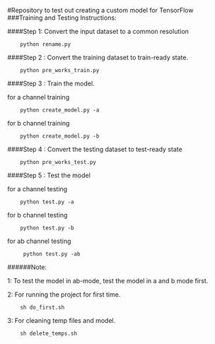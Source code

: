#Repository to test out creating a custom model for TensorFlow
###Training and Testing Instructions:

####Step 1: Convert the input dataset to a common resolution

        python rename.py
        
####Step 2 : Convert the training dataset to train-ready state.

        python pre_works_train.py
        
####Step 3 : Train the model.

  for a channel training
  
        python create_model.py -a 
  
  for b channel training
  
        python create_model.py -b 
        
####Step 4 : Convert the testing dataset to test-ready state

        python pre_works_test.py
        
####Step 5 : Test the model

  for a channel testing
  
        python test.py -a 
  
  for b channel testing
  
        python test.py -b
        
  for ab channel testing
  
         python test.py -ab
         
######Note:

1: To test the model in ab-mode, test the model in a and b mode first.
       
2: For running the project for first time.

        sh do_first.sh

3: For cleaning temp files and model.

        sh delete_temps.sh